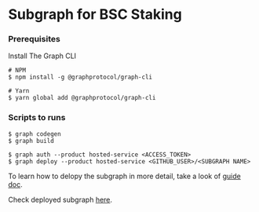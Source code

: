 # Subgraph for BSC Staking

### Prerequisites

Install The Graph CLI

```
# NPM
$ npm install -g @graphprotocol/graph-cli

# Yarn
$ yarn global add @graphprotocol/graph-cli
```

### Scripts to runs

```
$ graph codegen
$ graph build

$ graph auth --product hosted-service <ACCESS_TOKEN>
$ graph deploy --product hosted-service <GITHUB_USER>/<SUBGRAPH NAME>
```

To learn how to delopy the subgraph in more detail, take a look of [guide doc](https://thegraph.com/docs/developer/quick-start#1-install-the-graph-cli).

Check deployed subgraph [here](https://thegraph.com/hosted-service/subgraph/gsofter/bsc-staking).
